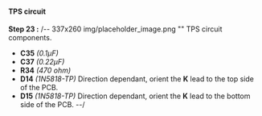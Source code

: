 #### TPS circuit
**Step 23 :**
/-- 337x260 img/placeholder_image.png "" TPS circuit components. 

- **C35**	*(0.1µF)*
- **C37**	*(0.22µF)* 
- **R34**	*(470 ohm)*
- **D14**	*(1N5818-TP)* Direction dependant, orient the **K** lead to the top side of the PCB.
- **D15**	*(1N5818-TP)* Direction dependant, orient the **K** lead to the bottom side of the PCB.
--/
